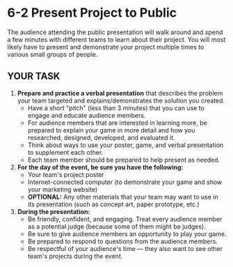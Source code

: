 # 6-2 Present Project to Public

The audience attending the public presentation will walk around and spend a few minutes with different teams to learn about their project. You will most likely have to present and demonstrate your project multiple times to various small groups of people.

## YOUR TASK

1. **Prepare and practice a verbal presentation** that describes the problem your team targeted and explains/demonstrates the solution you created.
   * Have a short "pitch" \(less than 3 minutes\) that you can use to engage and educate audience members.
   * For audience members that are interested in learning more, be prepared to explain your game in more detail and how you researched, designed, developed, and evaluated it.
   * Think about ways to use your poster, game, and verbal presentation to supplement each other.
   * Each team member should be prepared to help present as needed.
2. **For the day of the event, be sure you have the following:**
   * Your team's project poster
   * Internet-connected computer \(to demonstrate your game and show your marketing website\)
   * **OPTIONAL:** Any other materials that your team may want to use in its presentation \(such as concept art, paper prototype, etc.\)
3. **During the presentation:**
   * Be friendly, confident, and engaging. Treat every audience member as a potential judge \(because some of them might be judges\).
   * Be sure to give audience members an opportunity to play your game.
   * Be prepared to respond to questions from the audience members.
   * Be respectful of your audience's time — they also want to see other team's projects during the event.

